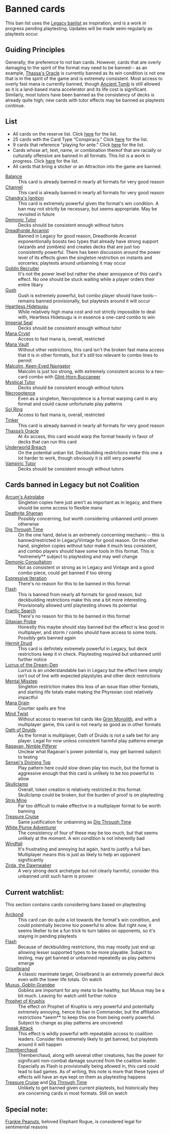 # Banned cards
This ban list uses the [Legacy banlist](https://magic.wizards.com/en/banned-restricted-list) as inspiration, and is a work in progress pending playtesting. Updates will be made semi-regularly as playtests occur. 

## Guiding Principles
Generally, the preference to not ban cards. However, cards that are overly damaging to the spirit of the format may need to be banned-- as an example, [Thassa's Oracle](https://scryfall.com/card/thb/73/thassas-oracle) is currently banned as its win condition is not one that is in the spirit of the game and is extremely consistent. Most access to overly fast mana is currently banned, though [Ancient Tomb](https://scryfall.com/card/uma/236/ancient-tomb) is still allowed as it is a land-based mana accelerator and its life cost is significant. Similarly, most tutors have been banned as the consistency of decks is already quite high; new cards with tutor effects may be banned as playtests continue.

## List
* All cards on the reserve list. Click [here](https://magic.wizards.com/en/news/announcements/official-reprint-policy) for the list.
* 25 cards with the Card Type “Conspiracy.” Click [here](https://gatherer.wizards.com/Pages/Search/Default.aspx?action=advanced&special=true&type=+%5b%22Conspiracy%22%5d) for the list.
* 9 cards that reference "playing for ante." Click [here](https://gatherer.wizards.com/Pages/Search/Default.aspx?action=advanced&text=+%5b%22%20ante.%22%5d) for the list.
* Cards whose art, text, name, or combination thereof that are racially or culturally offensive are banned in all formats. This list is a work in progress. Click [here](https://magic.wizards.com/en/news/announcements/depictions-racism-magic-2020-06-10) for the list.
* All cards that bring a sticker or an Attraction into the game are banned.
<dl>
<dt><a href="https://scryfall.com/card/ema/2/balance">Balance</a></dt>
	<dd>This card is already banned in nearly all formats for very good reason</dd>
<dt><a href="https://scryfall.com/card/ima/157/channel">Channel</a></dt>
	<dd>This card is already banned in nearly all formats for very good reason</dd>
<dt><a href="https://scryfall.com/card/lcc/220/chandras-ignition">Chandra's Ignition</a></dt>
	<dd>This card is extremely powerful given the format's win condition. A ban may not strictly be necessary, but seems appropriate. May be revisited in future</dd>
<dt><a href="https://scryfall.com/card/cmm/150/demonic-tutor">Demonic Tutor</a></dt>
	<dd>Decks should be consistent enough without tutors</dd>
<dt><a href="https://scryfall.com/card/war/125/dreadhorde-arcanist">Dreadhorde Arcanist</a></td>
	<dd>Banned in Legacy for good reason, Dreadhorde Arcanist exponentionally boosts two types that already have strong support (wizards and zombies) and creates decks that are just too consistently powerful. There has been discussion around the power level of its effects given the singleton restriction on instants and sorceries; playtests around unbanning it may occur</dd>
<dt><a href="https://scryfall.com/card/6ed/186/goblin-recruiter">Goblin Recruiter</a></dt>
	<dd>It's not the power level but rather the sheer annoyance of this card's effect. No one should be stuck waiting while a player orders their entire libary</dd>
<dt><a href="https://scryfall.com/card/jvc/27/gush">Gush</a></dt>
	<dd>Gush is extremely powerful, but combo player should have tools-- remains banned provisionally, but playtests around it will occur</dd>
<dt><a href="https://scryfall.com/card/cns/144/heartless-hidetsugu">Heartless Hidetsugu</a></dt>
	<dd>While relatively high mana cost and not strictly impossible to deal with, Heartless Hidetsugu is in essence a one-card combo to win</dd>
<dt><a href="https://scryfall.com/card/2x2/354/imperial-seal">Imperial Seal</a></dt>
	<dd>Decks should be consistent enough without tutor</dd>
<dt><a href="https://scryfall.com/card/2xm/270/mana-crypt">Mana Crypt</a></dt>
	<dd>Access to fast mana is, overall, restricted</dd>
<dt><a href="https://scryfall.com/card/2x2/308/mana-vault">Mana Vault</a></dt>
	<dd>Without other restrictions, this card isn't the broken fast mana access that it is in other formats, but it's still too relevant to combo lines to permit</dd>
<dt><a href="https://scryfall.com/card/lcc/161/malcolm-keen-eyed-navigator)">Malcolm, Keen-Eyed Navigator</a></dt>
	<dd>Malcolm is just too strong, with extremely consistent access to a two-card combo with <a href="https://scryfall.com/card/m20/141/glint-horn-buccaneer">Glint-Horn Buccaneer</a></dd>
<dt><a href="https://scryfall.com/card/ema/62/mystical-tutor)">Mystical Tutor</a></dt>
	<dd>Decks should be consistent enough without tutors</dd>
<dt><a href="https://scryfall.com/card/ima/98/necropotence)">Necropotence</a></dt>
	<dd>Even as a singleton, Necropotence is a format warping card in any format and could cause unfortunate play patterns</dd>
<dt><a href="https://scryfall.com/card/cmm/410/sol-ring)">Sol Ring</a></dt>
	<dd>Access to fast mana is, overall, restricted</dd>
<dt><a href="https://scryfall.com/card/ulg/45/tinker">Tinker</a></dt>
	<dd>This card is already banned in nearly all formats for very good reason</dd>
<dt><a href="https://scryfall.com/card/thb/73/thassas-oracle">Thassa’s Oracle</a></dt>
	<dd>At 4x access, this card would warp the format heavily in favor of decks that can run this card</dd>
<dt><a href="https://scryfall.com/card/thb/161/underworld-breach">Underworld Breach</a></dt>
	<dd>On the potential unban list. Deckbuilding restrictions make this one a lot harder to work, though obviously it is still very powerful</dd>
<dt><a href="https://scryfall.com/card/cmr/156/vampiric-tutor">Vampiric Tutor</a></dt>
	<dd>Decks should be consistent enough without tutors</dd>
</dl>


## Cards banned in Legacy but not Coalition

<dl>
<dt><a href="https://scryfall.com/card/mh1/220/arcums-astrolabe">Arcum's Astrolabe</a></dt>
	<dd>Singleton copies here just aren't as important as in legacy, and there should be some access to flexible mana</dd>
<dt><a href="https://scryfall.com/card/ema/215/deathrite-shaman">Deathrite Shaman</a></dt>
	<dd>Possibly concerning, but worth considering unbanned until proven otherwise</dd>
<dt><a href="https://scryfall.com/card/ncc/219/dig-through-time">Dig Through Time</a></dt>
	<dd>On the one hand, delve is an extremely concerning mechanic-- this is banned/restricted in Legacy/Vintage for good reason. On the other hand, singleton copies without tutor make it much less consistent, and combo players should have some tools in this format. This is *extremely** subject to playtesting and may well change</dd>
<dt><a href="https://scryfall.com/card/me2/85/demonic-consultation">Demonic Consultation</a></dt>
	<dd>Not as consistent or strong as in Legacy and Vintage and a good combo piece, could get banned if too strong</dd>
<dt><a href="https://scryfall.com/card/stx/186/expressive-iteration">Expressive Iteration</a></dt>
	<dd>There's no reason for this to be banned in this format</dd>
<dt><a href="https://scryfall.com/card/a25/57/flash">Flash</a></dt>
	<dd>This is banned from nearly all formats for good reason, but deckbuilding restrictions make this one a bit more interesting. Provisionally allowed until playtesting shows its potential</dd>
<dt><a href="https://scryfall.com/card/cmm/96/frantic-search">Frantic Search</a></dt>
	<dd>There's no reason for this to be banned in this format</dd>
<dt><a href="https://scryfall.com/card/nph/35/gitaxian-probe">Gitaxian Probe</a></dt>
	<dd>Honestly this maybe should stay banned but the effect is less good in multiplayer, and storm / combo should have access to some tools. Possibly gets banned again</dd>
<dt><a href="https://scryfall.com/card/tpr/175/hermit-druid">Hermit Druid</a></dt>
	<dd>This card is definitely extremely powerful in Legacy, but deck restrictions keep it in check. Playtesting required but unbanned until further notice</dd>
<dt><a href="https://scryfall.com/card/iko/226/lurrus-of-the-dream-den">Lurrus of the Dream-Den</a></dt>
	<dd>Lurrus is an understandable ban in Legacy but the effect here simply isn't out of line with expected playstyles and other deck restrictions</dd>
<dt><a href="https://scryfall.com/card/nph/38/mental-misstep">Mental Misstep</a></dt>
	<dd>Singleton restriction makes this less of an issue than other formats, and starting life totals make making the Phyrexian cost relatively impactful</dd>
<dt><a href="https://scryfall.com/card/2x2/57/mana-drain">Mana Drain</a></dt>
	<dd>Counter spells are fine</dd>
<dt><a href="https://scryfall.com/card/me3/72/mind-twist">Mind Twist</a></dt>
	<dd>Without access to reserve list cards like <a href="https://scryfall.com/card/ulg/126/grim-monolith">Grim Monolith</a>, and with a multiplayer game, this card is not nearly as good as in other formats</dd>
<dt><a href="https://scryfall.com/card/c16/159/oath-of-druids">Oath of Druids</a></dt>
	<dd>As the format is multiplayer, Oath of Druids is not a safe bet for any player. Legal for now unless consistent harmful play patterns emerge</dd>
<dt><a href="https://scryfall.com/card/mh2/138/ragavan-nimble-pilferer">Ragavan, Nimble Pilferer</a></dt>
	<dd>Unclear what Ragavan's power potential is, may get banned subject to testing</dd>
<dt><a href="https://scryfall.com/card/2x2/314/senseis-divining-top">Sensei's Divining Top</a></dt>
	<dd>Play pattern here could slow down play too much, but the format is aggressive enough that this card is unlikely to be too powerful to allow</dd>
<dt><a href="https://scryfall.com/card/moc/379/skullclamp">Skullclamp</a></dt>
	<dd>Overall, token creation is relatively restricted in this format. Skullclamp could be broken, but the burden of proof is on playtesting</dd>
<dt><a href="https://scryfall.com/card/vma/316/strip-mine">Strip Mine</a></dt>
	<dd>Far too difficult to make effective in a multiplayer format to be worth banning</dd>
<dt><a href="https://scryfall.com/card/ncc/237/treasure-cruise">Treasure Cruise</a></dt>
	<dd>Same justification for unbanning as <a href="https://scryfall.com/card/ncc/219/dig-through-time">Dig Through Time</a></dd>
<dt><a href="https://scryfall.com/card/clb/49/white-plume-adventurer">White Plume Adventurer</a></dt>
	<dd>The consistency of four of these may be too much, but that seems unlikely at the moment. A win condition is not inherently bad</dd>
<dt><a href="https://scryfall.com/card/cmm/859/windfall">Windfall</a></dt>
	<dd>It's frustrating and annoying but again, hard to justify a full ban. Multiplayer means this is just as likely to help an opponent significantly</dd>
<dt><a href="https://scryfall.com/card/iko/233/zirda-the-dawnwaker">Zirda, the Dawnwaker</a></dt>
	<dd>A very strong deck archetype but not clearly harmful, consider this unbanned until such harm is proven</dd>
</dl>

## Current watchlist:
This section contains cards considering bans based on playtesting
<dl>
<dt><a href="https://scryfall.com/card/frf/91/arcbond">Arcbond</a></dt>
	<dd>This card can do quite a lot towards the format's win condition, and could potentially become too powerful to allow. But right now, it seems likelier to be a fun trick to turn tables on opponents, so it's staying in pending playtests</dd>
<dt><a href="https://scryfall.com/card/a25/57/flash">Flash</a></dt>
	<dd>Because of deckbuilding restrictions, this may mostly just end up allowing lesser supported types to be more playable. Subject to testing, may get banned or unbanned repeatedly as play patterns emerge</dd>
<dt><a href="https://scryfall.com/card/mm3/72/griselbrand">Griselbrand</a></dt>
	<dd>A classic reanimate target, Griselbrand is an extremely powerful deck even with the lower life totals. On watch</dd>
<dt><a href="https://scryfall.com/card/jmp/24/muxus-goblin-grandee">Muxus, Goblin Grandee</a></dt>
	<dd>Goblins are important for any meta to be healthy, but Muxus may be a bit much. Leaving for watch until further notice</dd>
<dt><a href="https://scryfall.com/card/ths/199/prophet-of-kruphix">Prophet of Kruphix</a></dt>
	<dd>The effect on Prophet of Kruphix is very powerful and potentially extremely annoying, hence its ban in Commander, but the affiliation restrictions *seem** to keep this one from being overly powerful. Subject to change as play patterns are uncovered</dd>
<dt><a href="https://scryfall.com/card/dmr/139/sneak-attack">Sneak Attack</a></dt>
	<dd>This effect is wildly powerful with repeatable access to coalition leaders. Consider this extremely likely to get banned, but playtests around it will happen</dd>
<dt><a href="https://scryfall.com/card/sld/728/themberchaud">Themberchaud</a></dt>
	<dd>Themberchaud, along with several other creatures, has the power for significant non-combat damage sourced from the coalition leader. Especially as Flash is provisionally being allowed in, this card could lead to bad games. As of writing, this note is more that these types of effects will have an eye kept on them as playtesting happens</dd>
<dt><a href="https://scryfall.com/card/ncc/237/treasure-cruise">Treasure Cruise</a> and <a href="https://scryfall.com/card/ncc/219/dig-through-time">Dig Through Time</a></dt>
	<dd>Unlikely to get banned given current playtests, but historically they are concerning cards in most formats. Still on watch</dd>
</dl>

## Special note:
[Frankie Peanuts](https://scryfall.com/card/und/5/frankie-peanuts), beloved Elephant Rogue, is considered legal for sentimental reasons
